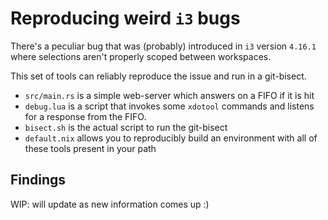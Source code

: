 # Reproducing weird `i3` bugs

There's a peculiar bug that was (probably) introduced in `i3` version `4.16.1`
where selections aren't properly scoped between workspaces.

This set of tools can reliably reproduce the issue and run in a git-bisect.

- `src/main.rs` is a simple web-server which answers on a FIFO if it is hit
- `debug.lua` is a script that invokes some `xdotool` commands
  and listens for a response from the FIFO.
- `bisect.sh` is the actual script to run the git-bisect
- `default.nix` allows you to reproducibly build an environment
  with all of these tools present in your path

## Findings

WIP: will update as new information comes up :)

